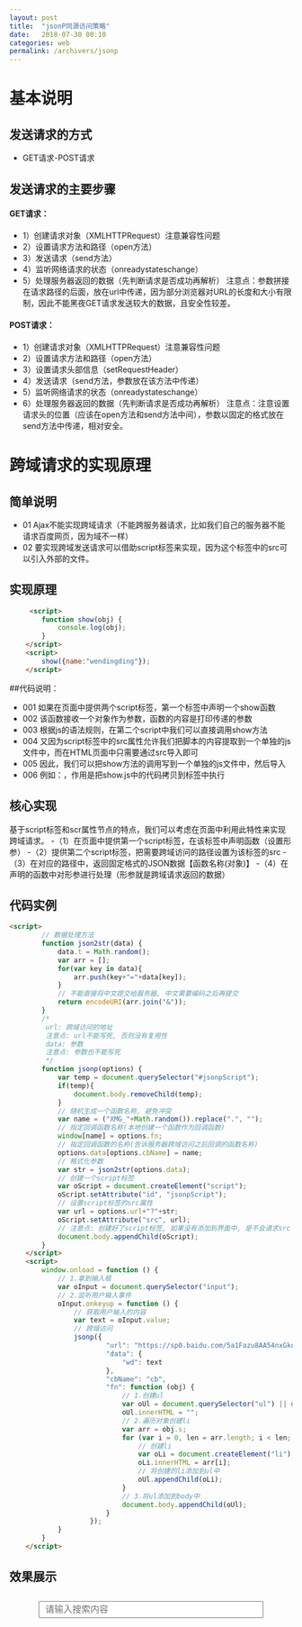 ```yaml
---
layout: post
title:  "jsonP同源访问策略"
date:   2018-07-30 00:10
categories: web
permalink: /archivers/jsonp
---
```

# 基本说明

## 发送请求的方式
- GET请求-POST请求

## 发送请求的主要步骤

#### GET请求：
 - 1）创建请求对象（XMLHTTPRequest）注意兼容性问题
 - 2）设置请求方法和路径（open方法）
 - 3）发送请求（send方法）
 - 4）监听网络请求的状态（onreadystateschange）
 - 5）处理服务器返回的数据（先判断请求是否成功再解析）
    注意点：参数拼接在请求路径的后面，放在url中传递，因为部分浏览器对URL的长度和大小有限制，因此不能黑夜GET请求发送较大的数据，且安全性较差。

#### POST请求：
- 1）创建请求对象（XMLHTTPRequest）注意兼容性问题
- 2）设置请求方法和路径（open方法）
- 3）设置请求头部信息（setRequestHeader）
- 4）发送请求（send方法，参数放在该方法中传递）
- 5）监听网络请求的状态（onreadystateschange）
- 6）处理服务器返回的数据（先判断请求是否成功再解析）
    注意点：注意设置请求头的位置（应该在open方法和send方法中间），参数以固定的格式放在send方法中传递，相对安全。


# 跨域请求的实现原理
## 简单说明

- 01 Ajax不能实现跨域请求（不能跨服务器请求，比如我们自己的服务器不能请求百度网页，因为域不一样）
- 02 要实现跨域发送请求可以借助script标签来实现，因为这个标签中的src可以引入外部的文件。

## 实现原理
```html
     <script>
        function show(obj) {
            console.log(obj);
        }
    </script>
    <script>
        show({name:"wendingding"});
    </script>
```
##代码说明：
- 001 如果在页面中提供两个script标签，第一个标签中声明一个show函数
- 002 该函数接收一个对象作为参数，函数的内容是打印传递的参数
- 003 根据js的语法规则，在第二个script中我们可以直接调用show方法
- 004 又因为script标签中的src属性允许我们把脚本的内容提取到一个单独的js文件中，而在HTML页面中只需要通过src导入即可
- 005 因此，我们可以把show方法的调用写到一个单独的js文件中，然后导入
- 006 例如：<script src="show.js"></script>，作用是把show.js中的代码拷贝到标签中执行

## 核心实现
基于script标签和scr属性节点的特点，我们可以考虑在页面中利用此特性来实现跨域请求。
-（1）在页面中提供第一个script标签，在该标签中声明函数（设置形参）
-（2）提供第二个script标签，把需要跨域访问的路径设置为该标签的src
-（3）在对应的路径中，返回固定格式的JSON数据【函数名称(对象)】
-（4）在声明的函数中对形参进行处理（形参就是跨域请求返回的数据）

## 代码实例
```html
<script>
        // 数据处理方法
        function json2str(data) {
            data.t = Math.random();
            var arr = [];
            for(var key in data){
                arr.push(key+"="+data[key]);
            }
            // 不能直接将中文提交给服务器, 中文需要编码之后再提交
            return encodeURI(arr.join("&"));
        }
        /*
         url: 跨域访问的地址
         注意点: url不能写死, 否则没有复用性
         data: 参数
         注意点: 参数也不能写死
         */
        function jsonp(options) {
            var temp = document.querySelector("#jsonpScript");
            if(temp){
                document.body.removeChild(temp);
            }
            // 随机生成一个函数名称, 避免冲突
            var name = ("XMG_"+Math.random()).replace(".", "");
            // 指定回调函数名称(本地创建一个函数作为回调函数)
            window[name] = options.fn;
            // 指定回调函数的名称(告诉服务器跨域访问之后回调的函数名称)
            options.data[options.cbName] = name;
            // 格式化参数
            var str = json2str(options.data);
            // 创建一个script标签
            var oScript = document.createElement("script");
            oScript.setAttribute("id", "jsonpScript");
            // 设置script标签的src属性
            var url = options.url+"?"+str;
            oScript.setAttribute("src", url);
            // 注意点: 创建好了script标签, 如果没有添加到界面中, 是不会请求src
            document.body.appendChild(oScript);
        }
    </script>
    <script>
        window.onload = function () {
            // 1.拿到输入框
            var oInput = document.querySelector("input");
            // 2.监听用户输入事件
            oInput.onkeyup = function () {
                // 获取用户输入的内容
                var text = oInput.value;
                // 跨域访问
                jsonp({
                        "url": "https://sp0.baidu.com/5a1Fazu8AA54nxGko9WTAnF6hhy/su",
                        "data": {
                            "wd": text
                        },
                        "cbName": "cb",
                        "fn": function (obj) {
                            // 1.创建ul
                            var oUl = document.querySelector("ul") || document.createElement("ul");
                            oUl.innerHTML = "";
                            // 2.遍历对象创建li
                            var arr = obj.s;
                            for (var i = 0, len = arr.length; i < len; i++) {
                                // 创建li
                                var oLi = document.createElement("li");
                                oLi.innerHTML = arr[i];
                                // 将创建的li添加到ul中
                                oUl.appendChild(oLi);
                            }
                            // 3.将ul添加到body中
                            document.body.appendChild(oUl);
                        }
                    });
            }
        }
    </script>
```
## 效果展示
<html lang="en">

<head>
    <meta charset="UTF-8">
    <title>Document</title>
    <style>
        #textId {
            width: 400px;
            height: 30px;
            line-height: 30px;
            padding-left: 10px;
            font-size: 16px;
        }
        .box {
            width: 400px;
            margin: 30px auto 100px;
            height: 30px;
            position: relative;
        }
        .box ul {
            margin: 0;
            width: 400px;
            max-height: 150px;
            overflow-y: auto;
            list-style: none;
            padding-left: 10px;
            border: 1px solid #eee;
            border-top: none;
            background-color: #fff;
            position: absolute;
            top: 30px;
            left: 0;
        }
        .box ul li {
            height: 30px;
            line-height: 30px;
            color: skyblue;
        }
    </style>
</head>

<body>
    <div class="box">
        <input type="text" placeholder="请输入搜索内容" id="textId">
    </div>
    <script>
        function fn(obj) {
            var oul = document.getElementById("tempUl");
            if(oul) oul.parentNode.removeChild(oul);
            oul=document.createElement("ul");
            oul.setAttribute("id","tempUl");
            document.querySelector(".box").appendChild(oul);
            var arrM = obj["s"];
            for (var i = 0; i < arrM.length; i++) {
                var oli = document.createElement("li");
                oli.innerText = arrM[i];
                oul.appendChild(oli);
            }
        }
    </script>
    <script>
        var oText = document.querySelector("#textId");
        oText.onkeyup = function() {
            var oScript = document.getElementsByClassName("testClass")[0];
            if (oScript) oScript.parentNode.removeChild(oScript);
            // 创建script标签
            oScript = document.createElement("script");
            // 设置src属性
            oScript.setAttribute("src", "https://sp0.baidu.com/5a1Fazu8AA54nxGko9WTAnF6hhy/su?wd=" + oText.value + "&cb=fn");
            oScript.className = "testClass";
            // 把标签添加到到页面
            document.body.appendChild(oScript);
        };
    </script>
</body>

</html>